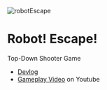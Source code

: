 ![robotEscape](https://user-images.githubusercontent.com/25034289/209422909-a187f57f-6064-4e44-9eb7-07bbf5799cb2.png)

# Robot! Escape!
Top-Down Shooter Game

- [Devlog](https://www.w298.dev/posts/tag/robot-escape-devlog)
- [Gameplay Video](https://www.youtube.com/watch?v=1OnYDUsy9KU) on Youtube
